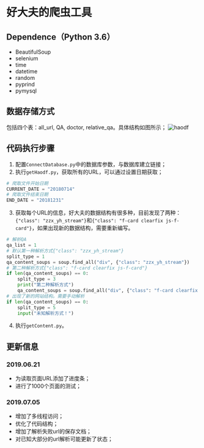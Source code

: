 # 好大夫的爬虫工具

## Dependence（Python 3.6）
- BeautifulSoup
- selenium
- time
- datetime
- random
- pyprind
- pymysql

## 数据存储方式
包括四个表：all_url, QA, doctor, relative_qa。具体结构如图所示；
![haodf](https://github.com/HelloAtilol/haodf/blob/master/source/haodf.jpg)

## 代码执行步骤
1. 配置`ConnectDatabase.py`中的数据库参数，与数据库建立链接；
2. 执行`getHaodf.py`，获取所有的URL，可以通过设置日期获取；
```python
# 爬取文件开始日期
CURRENT_DATE = "20180714"
# 爬取文件结束日期
END_DATE = "20181231"
```
3. 获取每个URL的信息，好大夫的数据结构有很多种，目前发现了两种：`{"class": "zzx_yh_stream"}`和`{"class": "f-card clearfix js-f-card"}`，如果出现新的数据结构，需要重新编写。

```python
# 解析QA
qa_list = 1
# 默认第一种解析方式{"class": "zzx_yh_stream"}
split_type = 1
qa_content_soups = soup.find_all("div", {"class": "zzx_yh_stream"})
# 第二种解析方式{"class": "f-card clearfix js-f-card"}
if len(qa_content_soups) == 0:
    split_type = 3
    print("第二种解析方式")
    qa_content_soups = soup.find_all("div", {"class": "f-card clearfix js-f-card"})
# 出现了新的网站结构。需要手动解析
if len(qa_content_soups) == 0:
    split_type = 5
    input("未知解析方式！")
```
4. 执行`getContent.py`。

## 更新信息
### 2019.06.21
- 为读取页面URL添加了进度条；
- 进行了1000个页面的测试；

### 2019.07.05
- 增加了多线程访问；
- 优化了代码结构；
- 增加了解析失败url的保存文档；
- 对已知大部分的url解析可能更新了状态；

